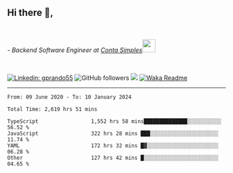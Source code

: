 <h2>Hi there  👋,</h2> </br>

<p><em>- Backend Software Engineer at <a href="https://contasimples.com">Conta Simples</a><img src="https://media.giphy.com/media/WUlplcMpOCEmTGBtBW/giphy.gif" width="30"> 
</em></p></br>


[![Linkedin: gprando55](https://img.shields.io/badge/-gprando55-blue?style=flat-square&logo=Linkedin&logoColor=white&link=https://www.linkedin.com/in/prandogabriel/)](https://www.linkedin.com/in/prandogabriel)
![GitHub followers](https://img.shields.io/github/followers/prandogabriel?label=Follow&style=social)
![](https://visitor-badge.glitch.me/badge?page_id=prandogabriel.prandogabriel)
[![Waka Readme](https://github.com/prandogabriel/prandogabriel/actions/workflows/update-stats.yml.yml/badge.svg)](https://github.com/prandogabriel/prandogabriel/actions/workflows/update-stats.yml.yml)

---

<!--START_SECTION:waka-->

```golang
From: 09 June 2020 - To: 10 January 2024

Total Time: 2,619 hrs 51 mins

TypeScript                 1,552 hrs 58 mins██████████████░░░░░░░░░░░   56.52 %
JavaScript                 322 hrs 28 mins ███░░░░░░░░░░░░░░░░░░░░░░   11.74 %
YAML                       172 hrs 32 mins █▓░░░░░░░░░░░░░░░░░░░░░░░   06.28 %
Other                      127 hrs 42 mins █░░░░░░░░░░░░░░░░░░░░░░░░   04.65 %
```

<!--END_SECTION:waka-->
